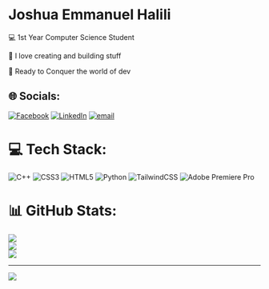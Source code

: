 <h1>Joshua Emmanuel Halili</h1>
<p>💻 1st Year Computer Science Student</p>
<p>👷 I love creating and building stuff</p>
<p>💪 Ready to Conquer the world of dev</p>

## 🌐 Socials:
[![Facebook](https://img.shields.io/badge/Facebook-%231877F2.svg?logo=Facebook&logoColor=white)](https://facebook.com/https://www.facebook.com/joshua.emmanuel.m.halili) [![LinkedIn](https://img.shields.io/badge/LinkedIn-%230077B5.svg?logo=linkedin&logoColor=white)](https://linkedin.com/in/https://www.linkedin.com/in/joshua-emmanuel-m-halili-133155377) [![email](https://img.shields.io/badge/Email-D14836?logo=gmail&logoColor=white)](mailto:joshdev526@gmail.com) 

# 💻 Tech Stack:
![C++](https://img.shields.io/badge/c++-%2300599C.svg?style=for-the-badge&logo=c%2B%2B&logoColor=white) ![CSS3](https://img.shields.io/badge/css3-%231572B6.svg?style=for-the-badge&logo=css3&logoColor=white) ![HTML5](https://img.shields.io/badge/html5-%23E34F26.svg?style=for-the-badge&logo=html5&logoColor=white) ![Python](https://img.shields.io/badge/python-3670A0?style=for-the-badge&logo=python&logoColor=ffdd54) ![TailwindCSS](https://img.shields.io/badge/tailwindcss-%2338B2AC.svg?style=for-the-badge&logo=tailwind-css&logoColor=white) ![Adobe Premiere Pro](https://img.shields.io/badge/Adobe%20Premiere%20Pro-9999FF.svg?style=for-the-badge&logo=Adobe%20Premiere%20Pro&logoColor=white)
# 📊 GitHub Stats:
![](https://github-readme-stats.vercel.app/api?username=joshdev09&theme=radical&hide_border=false&include_all_commits=false&count_private=false)<br/>
![](https://nirzak-streak-stats.vercel.app/?user=joshdev09&theme=radical&hide_border=false)<br/>
![](https://github-readme-stats.vercel.app/api/top-langs/?username=joshdev09&theme=radical&hide_border=false&include_all_commits=false&count_private=false&layout=compact)

---
[![](https://visitcount.itsvg.in/api?id=joshdev09&icon=0&color=0)](https://visitcount.itsvg.in)

<!-- Proudly created with GPRM ( https://gprm.itsvg.in ) -->
